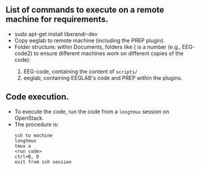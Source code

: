 List of commands to execute on a remote machine for requirements.
-------------------------------------------------------------------

- sudo apt-get install libxrandr-dev
- Copy eeglab to remote machine (including the PREP plugin).
- Folder structure: within Documents, folders like (<number> is a number (e.g., EEG-code2) to ensure different machines work on different copies of the code):
    1) EEG-code<number>, containing the content of `scripts/`
    2) eeglab<number>, containing EEGLAB's code and PREP within the plugins.


Code execution.
----------------

- To execute the code, run the code from a `longtmux` session on OpenStack.
- The procedure is:
    ```
    ssh to machine
    longtmux
    tmux a
    <run code>
    ctrl+B, D
    exit from ssh session
    ```
